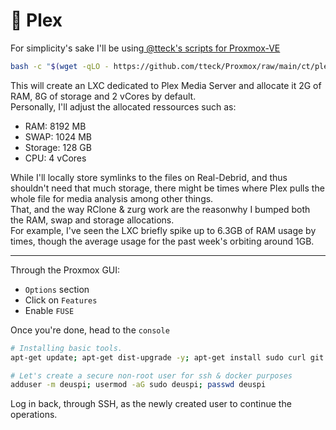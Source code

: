 # 🎥 Plex

For simplicity's sake I'll be using[ @tteck's scripts for Proxmox-VE](https://tteck.github.io/Proxmox/)

```bash
bash -c "$(wget -qLO - https://github.com/tteck/Proxmox/raw/main/ct/plex.sh)"
```

This will create an LXC dedicated to Plex Media Server and allocate it 2G of RAM, 8G of storage and 2 vCores by default.\
Personally, I'll adjust the allocated ressources such as:

* RAM: 8192 MB
* SWAP: 1024 MB
* Storage: 128 GB
* CPU: 4 vCores

While I'll locally store symlinks to the files on Real-Debrid, and thus shouldn't need that much storage, there might be times where Plex pulls the whole file for media analysis among other things.\
That, and the way RClone & zurg work are the reasonwhy I bumped both the RAM, swap and storage allocations.\
For example, I've seen the LXC briefly spike up to 6.3GB of RAM usage by times, though the average usage for the past week's orbiting around 1GB.

***

Through the Proxmox GUI:

* `Options` section
* Click on `Features`
* Enable `FUSE`

Once you're done, head to the `console`

```bash
# Installing basic tools.
apt-get update; apt-get dist-upgrade -y; apt-get install sudo curl git micro
```

```bash
# Let's create a secure non-root user for ssh & docker purposes
adduser -m deuspi; usermod -aG sudo deuspi; passwd deuspi
```

Log in back, through SSH, as the newly created user to continue the operations.
